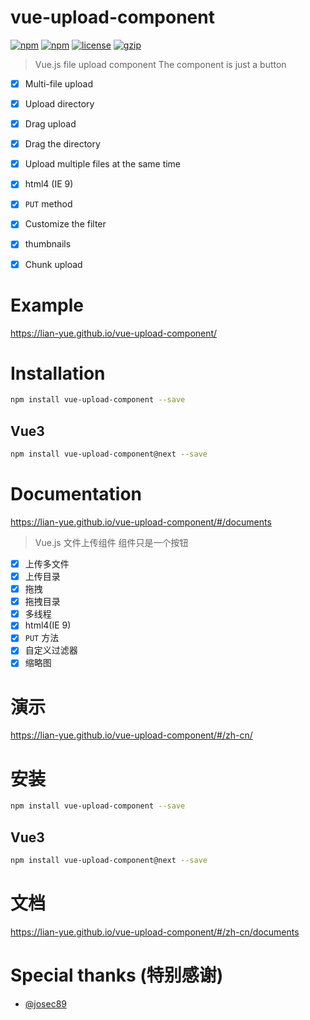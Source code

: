 # vue-upload-component
[![npm](https://img.shields.io/npm/dm/vue-upload-component.svg?style=flat-square)](https://www.npmjs.com/package/vue-upload-component)  [![npm](https://img.shields.io/npm/v/vue-upload-component.svg?style=flat-square)](https://www.npmjs.com/package/vue-upload-component)  [![license](https://img.shields.io/github/license/lian-yue/vue-upload-component.svg?style=flat-square)](https://www.npmjs.com/package/vue-upload-component)  [![gzip](http://img.badgesize.io/lian-yue/vue-upload-component/master/dist/vue-upload-component.min.js.svg?compression=gzip&style=flat-square)](https://github.com/lian-yue/vue-upload-component)


> Vue.js file upload component
> The component is just a button


  - [x] Multi-file upload
  - [x] Upload directory
  - [x] Drag upload
  - [x] Drag the directory
  - [x] Upload multiple files at the same time
  - [x] html4 (IE 9)
  - [x] `PUT` method
  - [x] Customize the filter
  - [x] thumbnails
  - [x] Chunk upload



# Example

https://lian-yue.github.io/vue-upload-component/

# Installation

``` bash
npm install vue-upload-component --save
```
## Vue3
``` bash
npm install vue-upload-component@next --save
```

# Documentation

https://lian-yue.github.io/vue-upload-component/#/documents







> Vue.js 文件上传组件
> 组件只是一个按钮

  - [x] 上传多文件
  - [x] 上传目录
  - [x] 拖拽
  - [x] 拖拽目录
  - [x] 多线程
  - [x] html4(IE 9)
  - [x] `PUT` 方法
  - [x] 自定义过滤器
  - [x] 缩略图

# 演示

https://lian-yue.github.io/vue-upload-component/#/zh-cn/



# 安装

``` bash
npm install vue-upload-component --save
```
## Vue3
``` bash
npm install vue-upload-component@next --save
```

# 文档

https://lian-yue.github.io/vue-upload-component/#/zh-cn/documents



# Special thanks (特别感谢)

- [@josec89](https://github.com/josec89)
